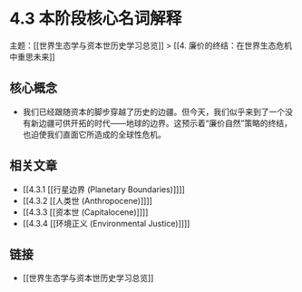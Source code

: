 # 4.3 本阶段核心名词解释

主题：[[世界生态学与资本世历史学习总览]] > [[4. 廉价的终结：在世界生态危机中重思未来]]

## 核心概念

- 我们已经跟随资本的脚步穿越了历史的边疆。但今天，我们似乎来到了一个没有新边疆可供开拓的时代——地球的边界。这预示着“廉价自然”策略的终结，也迫使我们直面它所造成的全球性危机。

## 相关文章

- [[4.3.1 [[行星边界 (Planetary Boundaries)]]]]
- [[4.3.2 [[人类世 (Anthropocene)]]]]
- [[4.3.3 [[资本世 (Capitalocene)]]]]
- [[4.3.4 [[环境正义 (Environmental Justice)]]]]

## 链接

- [[世界生态学与资本世历史学习总览]]
